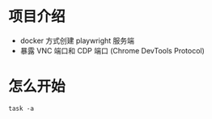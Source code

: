 # 项目介绍
- docker 方式创建 playwright 服务端
- 暴露 VNC 端口和 CDP 端口 (Chrome DevTools Protocol)

# 怎么开始
```shell
task -a
```